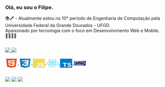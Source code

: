 ### Olá, eu sou o Filipe. 

📚🖊 - Atualmente estou no 10° período de Engenharia de Computação pela Universidade Federal da Grande Dourados - UFGD. <br/> 
Apaixonado por tecnologia com o foco em Desenvolvimento Web e Mobile. ✌🏽🤙🏽

##

<div>
  <a href="https://github.com/lipearaujo">
  <img height="180em" src="https://github-readme-stats.vercel.app/api?username=lipearaujo&show_icons=true&theme=monokai&include_all_commits=true&count_private=true"/>
  <img height="180em" src="https://github-readme-stats.vercel.app/api/top-langs/?username=lipearaujo&layout=compact&langs_count=7&theme=dracula"/>
</div>

<div style="display: inline_block"><br>
  <img align="center" alt="Lipe-HTML" height="30" width="40" src="https://raw.githubusercontent.com/devicons/devicon/master/icons/html5/html5-original.svg">
  <img align="center" alt="Lipe-CSS" height="30" width="40" src="https://raw.githubusercontent.com/devicons/devicon/master/icons/css3/css3-original.svg">
  <img align="center" alt="Lipe-Js" height="30" width="40" src="https://raw.githubusercontent.com/devicons/devicon/master/icons/javascript/javascript-plain.svg">
  <img align="center" alt="Lipe-React" height="30" width="40" src="https://raw.githubusercontent.com/devicons/devicon/master/icons/react/react-original.svg">
  <img align="center" alt="Lipe-TS" height="30" width="40" src="https://raw.githubusercontent.com/devicons/devicon/master/icons/typescript/typescript-original.svg">
  <img align="center" alt="Lipe-TS" height="30" width="40" src="https://raw.githubusercontent.com/devicons/devicon/master/icons/php/php-original.svg">
</div>

  ##

<div> 
 
  <a href="https://www.instagram.com/lipecensi" target="_blank"><img src="https://img.shields.io/badge/-Instagram-%23E4405F?style=for-the-badge&logo=instagram&logoColor=white" target="_blank"></a>
  <a href = "mailto:filipecensi@hotmail.com.com"><img src="https://img.shields.io/badge/-Email-%23333?style=for-the-badge&logo=gmail&logoColor=white" target="_blank"></a>
  <a href="https://www.linkedin.com/in/marcos-filipe-censi-de-araujo-337486136/" target="_blank"><img src="https://img.shields.io/badge/-LinkedIn-%230077B5?style=for-the-badge&logo=linkedin&logoColor=white" target="_blank"></a>  
</div>
